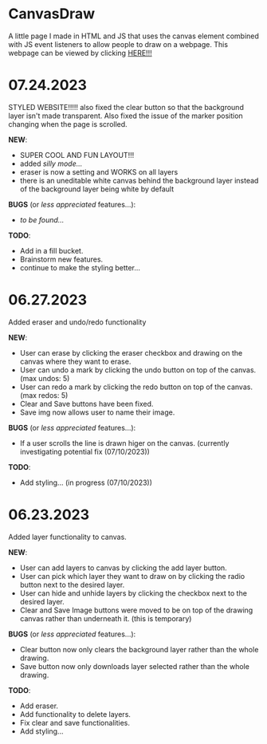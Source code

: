 # CanvasDraw
A little page I made in HTML and JS that uses the canvas element combined with JS event listeners to allow people to draw on a webpage.
This webpage can be viewed by clicking [HERE!!!](https://erinscheunemann.github.io/CanvasDraw/draw.html)

# 07.24.2023
STYLED WEBSITE!!!!! also fixed the clear button so that the background layer isn't made transparent. Also fixed the issue of the marker position changing when the page is scrolled.

**NEW**:
- SUPER COOL AND FUN LAYOUT!!!
- added *silly mode...*
- eraser is now a setting and WORKS on all layers
- there is an uneditable white canvas behind the background layer instead of the background layer being white by default

**BUGS** (or *less appreciated* features...):
- *to be found...*

**TODO**: 
- Add in a fill bucket.
- Brainstorm new features.
- continue to make the styling better...

# 06.27.2023
Added eraser and undo/redo functionality

**NEW**:
- User can erase by clicking the eraser checkbox and drawing on the canvas where they want to erase.
- User can undo a mark by clicking the undo button on top of the canvas. (max undos: 5)
- User can redo a mark by clicking the redo button on top of the canvas. (max redos: 5)
- Clear and Save buttons have been fixed.
- Save img now allows user to name their image.

**BUGS** (or *less appreciated* features...):
- If a user scrolls the line is drawn higer on the canvas. (currently investigating potential fix (07/10/2023))

**TODO**: 
- Add styling... (in progress (07/10/2023))

# 06.23.2023
Added layer functionality to canvas.

**NEW**:
- User can add layers to canvas by clicking the add layer button.
- User can pick which layer they want to draw on by clicking the radio button next to the desired layer.
- User can hide and unhide layers by clicking the checkbox next to the desired layer.
- Clear and Save Image buttons were moved to be on top of the drawing canvas rather than underneath it. (this is temporary)

**BUGS** (or *less appreciated* features...):
- Clear button now only clears the background layer rather than the whole drawing.
- Save button now only downloads layer selected rather than the whole drawing.

**TODO**: 
- Add eraser.
- Add functionality to delete layers.
- Fix clear and save functionalities.
- Add styling...
